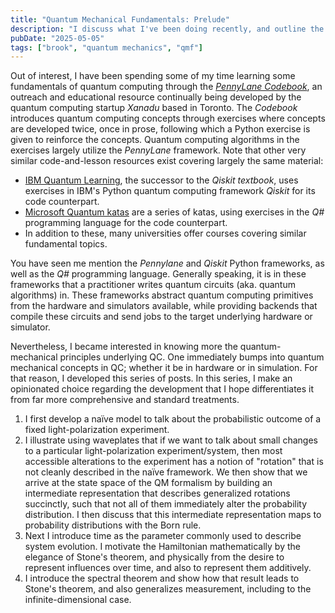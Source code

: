 ```yaml
---
title: "Quantum Mechanical Fundamentals: Prelude"
description: "I discuss what I've been doing recently, and outline the next few posts."
pubDate: "2025-05-05"
tags: ["brook", "quantum mechanics", "qmf"]
---
```


Out of interest, I have been spending some of my time learning some fundamentals of quantum computing through the [_PennyLane Codebook_](https://pennylane.ai/codebook), an outreach and educational resource continually being developed by the quantum computing startup _Xanadu_ based in Toronto. The _Codebook_ introduces quantum computing concepts through exercises where concepts are developed twice, once in prose, following which a Python exercise is given to reinforce the concepts. Quantum computing algorithms in the exercises largely utilize the _PennyLane_ framework. Note that other very similar code-and-lesson resources exist covering largely the same material:

- [IBM Quantum Learning](https://learning.quantum.ibm.com/), the successor to the _Qiskit textbook_, uses exercises in IBM's Python quantum computing framework _Qiskit_ for its code counterpart.
- [Microsoft Quantum katas](https://quantum.microsoft.com/en-us/tools/quantum-katas) are a series of katas, using exercises in the _Q\#_ programming language for the code counterpart.
- In addition to these, many universities offer courses covering similar fundamental topics.

You have seen me mention the _Pennylane_ and _Qiskit_ Python frameworks, as well as the _Q\#_ programming language. Generally speaking, it is in these frameworks that a practitioner writes quantum circuits (aka. quantum algorithms) in. These frameworks abstract quantum computing primitives from the hardware and simulators available, while providing backends that compile these circuits and send jobs to the target underlying hardware or simulator.

Nevertheless, I became interested in knowing more the quantum-mechanical principles underlying QC. One immediately bumps into quantum mechanical concepts in QC; whether it be in hardware or in simulation. For that reason, I developed this series of posts. In this series, I make an opinionated choice regarding the development that I hope differentiates it from far more comprehensive and standard treatments.

1. I first develop a naïve model to talk about the probabilistic outcome of a fixed light-polarization experiment.
2. I illustrate using waveplates that if we want to talk about small changes to a particular light-polarization experiment/system, then most accessible alterations to the experiment has a notion of "rotation" that is not cleanly described in the naïve framework. We then show that we arrive at the state space of the QM formalism by building an intermediate representation that describes generalized rotations succinctly, such that not all of them immediately alter the probability distribution. I then discuss that this intermediate representation maps to probability distributions with the Born rule.
3. Next I introduce time as the parameter commonly used to describe system evolution. I motivate the Hamiltonian mathematically by the elegance of Stone's theorem, and physically from the desire to represent influences over time, and also to represent them additively.
4. I introduce the spectral theorem and show how that result leads to Stone's theorem, and also generalizes measurement, including to the infinite-dimensional case.
